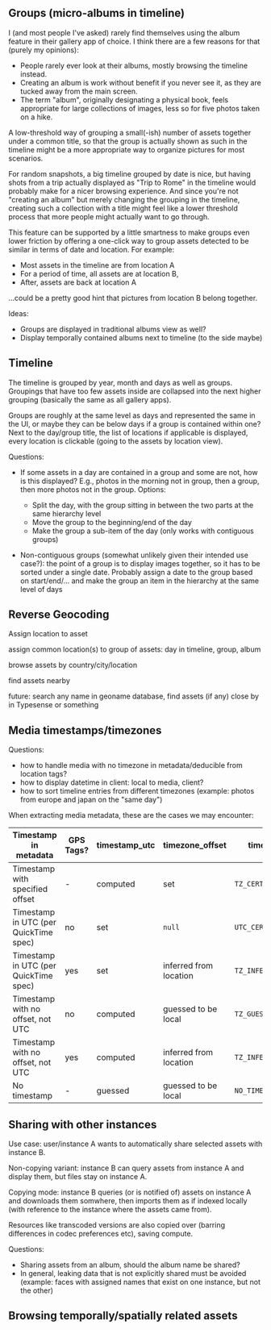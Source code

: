 ## Groups (micro-albums in timeline)

I (and most people I've asked) rarely find themselves using the album feature in
their gallery app of choice. I think there are a few reasons for that (purely my opinions):

 - People rarely ever look at their albums, mostly browsing the timeline instead.
 - Creating an album is work without benefit if you never see it, as they are tucked away from the main screen.
 - The term "album", originally designating a physical book, feels appropriate for large collections of images,
 less so for five photos taken on a hike.

A low-threshold way of grouping a small(-ish) number of assets together under a common title,
so that the group is actually shown as such in the timeline
might be a more appropriate way to organize pictures for most scenarios.

For random snapshots, a big timeline grouped by date is nice,
but having shots from a trip actually displayed as "Trip to Rome" in the timeline
would probably make for a nicer browsing experience.
And since you're not "creating an album" but merely changing the grouping in the timeline,
creating such a collection with a title might feel like a lower threshold
process that more people might actually want to go through.

This feature can be supported by a little smartness to make groups even lower friction
by offering a one-click way to group assets detected to be similar in terms of date and location.
For example: 

 - Most assets in the timeline are from location A
 - For a period of time, all assets are at location B,
 - After, assets are back at location A

...could be a pretty good hint that pictures from location B belong together.

Ideas: 

 - Groups are displayed in traditional albums view as well?
 - Display temporally contained albums next to timeline (to the side maybe)

## Timeline

The timeline is grouped by year, month and days as well as groups.
Groupings that have too few assets inside are collapsed into the next higher grouping
(basically the same as all gallery apps).

Groups are roughly at the same level as days and represented the same in the UI,
or maybe they can be below days if a group is contained within one?
Next to the day/group title, the list of locations if applicable is displayed,
every location is clickable (going to the assets by location view).

Questions:
 
 - If some assets in a day are contained in a group and some are not, 
 how is this displayed? E.g., photos in the morning not in group,
 then a group, then more photos not in the group. Options: 

   - Split the day, with the group sitting in between the two parts at the 
   same hierarchy level
   - Move the group to the beginning/end of the day
   - Make the group a sub-item of the day (only works with contiguous groups)
 
 - Non-contiguous groups (somewhat unlikely given their intended use case?):
 the point of a group is to display images together, so it has to be sorted
 under a single date. Probably assign a date to the group based on start/end/... 
 and make the group an item in the hierarchy at the same level of days


## Reverse Geocoding

Assign location to asset

assign common location(s) to group of assets: day in timeline, group, album

browse assets by country/city/location

find assets nearby

future: search any name in geoname database, find assets (if any) close by in Typesense or something

## Media timestamps/timezones

Questions:
 
 - how to handle media with no timezone in metadata/deducible from location tags?
 - how to display datetime in client: local to media, client?
 - how to sort timeline entries from different timezones (example: photos from europe and japan on the "same day")

When extracting media metadata, these are the cases we may encounter:

| Timestamp in metadata                 | GPS Tags? | timestamp_utc | timezone_offset                 | timezone_info          |
|---------------------------------------|-----------|---------------|---------------------------------|------------------------|
| Timestamp with specified offset       | -         | computed      | set                             | `TZ_CERTAIN`           |
| Timestamp in UTC (per QuickTime spec) | no        | set           | `null`                          | `UTC_CERTAIN`          |
| Timestamp in UTC (per QuickTime spec) | yes       | set           | inferred from location          | `TZ_INFERRED_LOCATION` |
| Timestamp with no offset, not UTC     | no        | computed      | guessed to be local             | `TZ_GUESSED_LOCAL`     |
| Timestamp with no offset, not UTC     | yes       | computed      | inferred from location          | `TZ_INFERRED_LOCATION` |
| No timestamp                          | -         | guessed       | guessed to be local             | `NO_TIMESTAMP`         |


## Sharing with other instances

Use case: user/instance A wants to automatically share selected assets with instance B.

Non-copying variant: instance B can query assets from instance A and display them, 
but files stay on instance A.

Copying mode: instance B queries (or is notified of) assets on instance A
and downloads them somwhere, then imports them as if indexed locally
(with reference to the instance where the assets came from).

Resources like transcoded versions are also copied over (barring differences in codec preferences etc),
saving compute.

Questions: 

 - Sharing assets from an album, should the album name be shared?
 - In general, leaking data that is not explicitly shared must be avoided
 (example: faces with assigned names that exist on one instance, but not the other)

## Browsing temporally/spatially related assets
